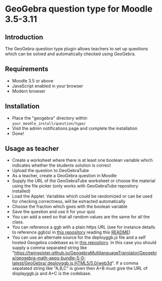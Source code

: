 # GeoGebra question type for Moodle 3.5-3.11

## Introduction
The GeoGebra question type plugin allows teachers to set up questions which can be solved and automatically checked using GeoGebra.

## Requirements
- Moodle 3.5 or above
- JavaScript enabled in your browser
- Modern browser

## Installation
- Place the "geogebra" directory within `your_moodle_install/question/type/`
- Visit the admin notifications page and complete the installation
- Done!

## Usage as teacher
- Create a worksheet where there is at least one boolean variable which indicates whether the students solution is correct
- Upload the question to GeoGebraTube
- As a teacher, create a GeoGebra question in Moodle
- Supply the URL of the GeoGebraTube worksheet or choose the material using the file picker (only works with GeoGebraTube
repository installed)
- Load the Applet. Variables which could be randomized or can be used for checking correctness, will be extracted automatically
- Choose the fraction which goes with the boolean variable
- Save the question and use it for your quiz
- You can add a seed so that all random values are the same for all the class.
- You can reference a ggb with a plain https URL (see for instance details to reference ggb(s) in [this repository](https://github.com/TWINGSISTER/moodle-qtype_geogebra) reading this [README](https://twingsister.github.io/Moodle-Tests-Repository/)) 
- You can use an alternate source for the  deployggb.js file and  a self hosted Geogebra codebase  as in [this repository](https://twingsister.github.io/GeogebraMultilanguageTranslator/Geogebra/geogebra-math-apps-bundle-5-0-latest/GeoGebra/deployggb.js).
In this case you should supply a comma separated string like "https://twingsister.github.io/GeogebraMultilanguageTranslator/Geogebra/geogebra-math-apps-bundle-5-0-latest/GeoGebra/,deployggb.js,HTML5/5.0/web3d".
If a comma sepatated string like "A,B,C" is given then A+B must give the URL of displayggb.js and A+C is the codebase.